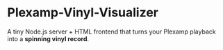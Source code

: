 # Plexamp-Vinyl-Visualizer
A tiny Node.js server + HTML frontend that turns your Plexamp playback into a **spinning vinyl record**.

